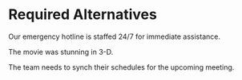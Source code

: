 # Required Alternatives

<!-- 24/7 -->
Our emergency hotline is staffed 24/7 for immediate assistance.

<!-- 3-D -->
The movie was stunning in 3-D.

<!-- synch -->
The team needs to synch their schedules for the upcoming meeting.
